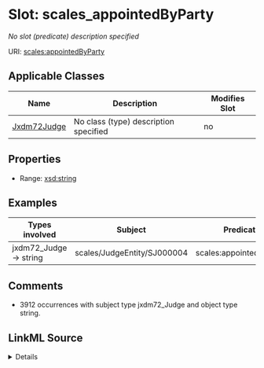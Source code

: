 

# Slot: scales_appointedByParty


_No slot (predicate) description specified_





URI: [scales:appointedByParty](http://schemas.scales-okn.org/rdf/scales#appointedByParty)



<!-- no inheritance hierarchy -->





## Applicable Classes

| Name | Description | Modifies Slot |
| --- | --- | --- |
| [Jxdm72Judge](../classes/Jxdm72Judge.md) | No class (type) description specified |  no  |







## Properties

* Range: [xsd:string](http://www.w3.org/2001/XMLSchema#string)






## Examples

| Types involved | Subject | Predicate | Object |
| --- | --- | --- | --- |
| jxdm72_Judge → string | scales/JudgeEntity/SJ000004 | scales:appointedByParty | Republican |


## Comments

* 3912 occurrences with subject type jxdm72_Judge and object type string.



## LinkML Source

<details>

```yaml
name: scales_appointedByParty
description: No slot (predicate) description specified
comments:
- 3912 occurrences with subject type jxdm72_Judge and object type string.
examples:
- description: jxdm72_Judge → string
  object:
    example_object: Republican
    example_object_type: string
    example_predicate: scales:appointedByParty
    example_subject: scales/JudgeEntity/SJ000004
    example_subject_type: jxdm72_Judge
from_schema: scales-kg-new
rank: 1000
slot_uri: scales:appointedByParty
alias: scales_appointedByParty
domain_of:
- jxdm72_Judge
range: string

```
</details>